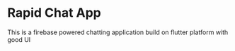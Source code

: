# Rapid Chat App

This is a firebase powered chatting application build on flutter platform with good UI
